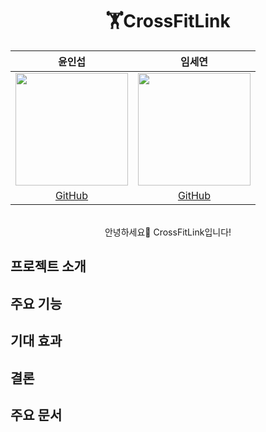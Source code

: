 <div align=center>
  
# 🏋️CrossFitLink 

| 윤인섭 | 임세연 |
| :---: | :---: |
| <img src="https://avatars.githubusercontent.com/u/55538952?v=4" width="180" height="180"/> | <img src="https://avatars.githubusercontent.com/u/124178635?v=4" width="180" height="180"/> |
|[GitHub](https://github.com/insub2004)|[GitHub](https://github.com/caboooom)

<br>
안녕하세요👋
CrossFitLink입니다!

</div>

## 프로젝트 소개

## 주요 기능

## 기대 효과

## 결론

## 주요 문서
